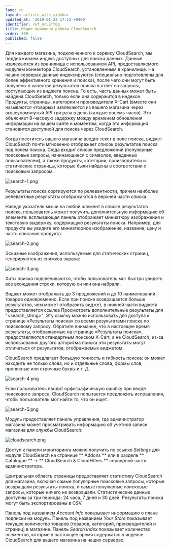 ```yaml
---
lang: ru
layout: article_with_sidebar
updated_at: '2019-01-22 17:12 +0400'
identifier: ref_4rLETt0g
title: Общие принципы работы CloudSearch
order: 300
published: false
---
```

Для каждого магазина, подключенного к сервису CloudSearch, мы поддерживаем индекс доступных для поиска данных. Данные извлекаются из хранилища с использованием API, предоставляемого модулем коннектора CloudSearch, установленным в хранилище. На наших серверах данные индексируются (специально подготовлены для более эффективного хранения и поиска), после чего они могут быть получены в качестве результатов поиска в ответ на запросы, поступающие из виджета поиска. То есть, часть данных может быть найдена CloudSearch, только если она содержится в индексе. Продукты, страницы, категории и производители X-Cart (вместе они называются «товары») извлекаются из вашего магазина через вышеупомянутый API три раза в день (каждые восемь часов). Это объясняет 8-часовую задержку между временем обновления информации на вашем сайте и моментом, когда эта информация становится доступной для поиска через CloudSearch.

Когда посетитель вашего магазина вводит текст в поле поиска, виджет CloudSeach почти мгновенно отображает список результатов поиска под полем поиска. Сюда входит список предложений (популярные поисковые запросы, начинающиеся с символов, введенных пользователем), а также продукты, категории, производители и статические страницы, которые были найдены в соответствии с поисковым запросом.

![search-1.png]({{site.baseurl}}/attachments/ref_5IHjr19k/search-1.png)

Результаты поиска сортируются по релевантности, причем наиболее релевантные результаты отображаются в верхней части списка.

Наведя указатель мыши на любой элемент в списке результатов поиска, пользователь может получить дополнительную информацию об элементе: всплывающая панель отображает миниатюру изображения и текстовую выдержку, содержащую результаты поиска. Например, для продукта вы увидите его миниатюрное изображение, название, цену и часть описания продукта.

![search-2.png]({{site.baseurl}}/attachments/ref_5IHjr19k/search-2.png)

Эскизные изображения, используемые для статических страниц, генерируются из снимков экрана:

![search-3.png]({{site.baseurl}}/attachments/ref_5IHjr19k/search-3.png)

Хиты поиска подсвечиваются, чтобы пользователь мог быстро увидеть все вхождения строки, которую он или она набрали.

Виджет может отображать до 3 предложений и до 10 наименований товаров одновременно. Если при поиске возвращается больше результатов, чем может отобразить виджет, в нижней части виджета предоставляется ссылка Просмотреть дополнительные результаты для "<search_string>". Эту ссылку можно использовать для доступа к странице «Результаты поиска» со всеми результатами поиска по поисковому запросу. Обратите внимание, что в настоящее время результаты, отображаемые на странице «Результаты поиска», предоставляются стандартным поиском X-Cart, а не CloudSearch; из-за использования другого алгоритма поиска эти результаты могут отличаться от результатов, отображаемых виджетом.

CloudSearch предлагает большую точность и гибкость поиска: он может находить не только слова, но и отдельные слова, формы слов, прописные или строчные буквы и т. Д.

![search-4.png]({{site.baseurl}}/attachments/ref_5IHjr19k/search-4.png)

Если пользователь вводит орфографическую ошибку при вводе поискового запроса, CloudSearch попытается предложить исправления, чтобы пользователь мог найти то, что он ищет.

![search-5.png]({{site.baseurl}}/attachments/ref_5IHjr19k/search-5.png)

Модуль предоставляет панель управления, где администратор магазина может просматривать информацию об учетной записи магазина для службы CloudSearch:

![cloudsearch.png]({{site.baseurl}}/attachments/ref_5IHjr19k/cloudsearch.png)

Доступ к панели мониторинга можно получить по ссылке _Settings_ для модуля CloudSearch на странице ** Addons ** или в разделе ** Catalogue ** -> ** CloudSearch & CloudFilters ** серверной части администратора.

Центральная область страницы предоставляет статистику CloudSearch для магазина, включая самые популярные поисковые запросы, которые возвращали результаты поиска, и самые популярные поисковые запросы, которые ничего не возвращали. Статистические данные доступны за три периода: 24 часа, 7 дней и 30 дней. Результаты поиска могут быть экспортированы в CSV.

Панель под названием _Account Info_ показывает информацию о плане подписки на модуль.
Панель под названием _Your Store_ показывает текущее количество товаров (товаров, категорий, производителей и страниц) в магазине.
Панель _Search Index_ показывает количество элементов, которые в настоящее время содержатся в индексе CloudSearch для вашего магазина на наших серверах.
